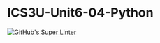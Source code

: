  # ICS3U-Unit6-04-Python

[![GitHub's Super Linter](https://github.com/Peter-Gemmell/ICS3U-Unit6-04-Python/workflows/GitHub's%20Super%20Linter/badge.svg)](https://github.com/Peter-Gemmell/ICS3U-Unit6-04-Python/actions)
